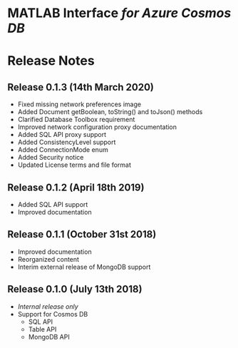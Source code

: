 # MATLAB Interface *for Azure Cosmos DB*
# Release Notes

## Release 0.1.3 (14th March 2020)
* Fixed missing network preferences image
* Added Document getBoolean, toString() and toJson() methods
* Clarified Database Toolbox requirement
* Improved network configuration proxy documentation
* Added SQL API proxy support
* Added ConsistencyLevel support
* Added ConnectionMode enum
* Added Security notice
* Updated License terms and file format

## Release 0.1.2 (April 18th 2019)
* Added SQL API support
* Improved documentation

## Release 0.1.1 (October 31st 2018)
* Improved documentation
* Reorganized content
* Interim external release of MongoDB support

## Release 0.1.0 (July 13th 2018)
* *Internal release only*
* Support for Cosmos DB
    * SQL API
    * Table API
    * MongoDB API
